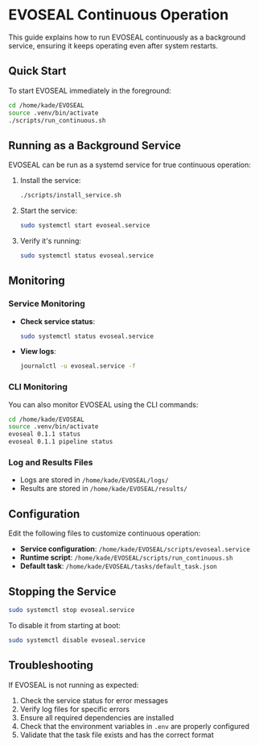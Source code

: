 # EVOSEAL Continuous Operation

This guide explains how to run EVOSEAL continuously as a background service, ensuring it keeps operating even after system restarts.

## Quick Start

To start EVOSEAL immediately in the foreground:

```bash
cd /home/kade/EVOSEAL
source .venv/bin/activate
./scripts/run_continuous.sh
```

## Running as a Background Service

EVOSEAL can be run as a systemd service for true continuous operation:

1. Install the service:
   ```bash
   ./scripts/install_service.sh
   ```

2. Start the service:
   ```bash
   sudo systemctl start evoseal.service
   ```

3. Verify it's running:
   ```bash
   sudo systemctl status evoseal.service
   ```

## Monitoring

### Service Monitoring

- **Check service status**: 
  ```bash
  sudo systemctl status evoseal.service
  ```

- **View logs**: 
  ```bash
  journalctl -u evoseal.service -f
  ```

### CLI Monitoring

You can also monitor EVOSEAL using the CLI commands:

```bash
cd /home/kade/EVOSEAL
source .venv/bin/activate
evoseal 0.1.1 status
evoseal 0.1.1 pipeline status
```

### Log and Results Files

- Logs are stored in `/home/kade/EVOSEAL/logs/`
- Results are stored in `/home/kade/EVOSEAL/results/`

## Configuration

Edit the following files to customize continuous operation:

- **Service configuration**: `/home/kade/EVOSEAL/scripts/evoseal.service`
- **Runtime script**: `/home/kade/EVOSEAL/scripts/run_continuous.sh`
- **Default task**: `/home/kade/EVOSEAL/tasks/default_task.json`

## Stopping the Service

```bash
sudo systemctl stop evoseal.service
```

To disable it from starting at boot:
```bash
sudo systemctl disable evoseal.service
```

## Troubleshooting

If EVOSEAL is not running as expected:

1. Check the service status for error messages
2. Verify log files for specific errors
3. Ensure all required dependencies are installed
4. Check that the environment variables in `.env` are properly configured
5. Validate that the task file exists and has the correct format
